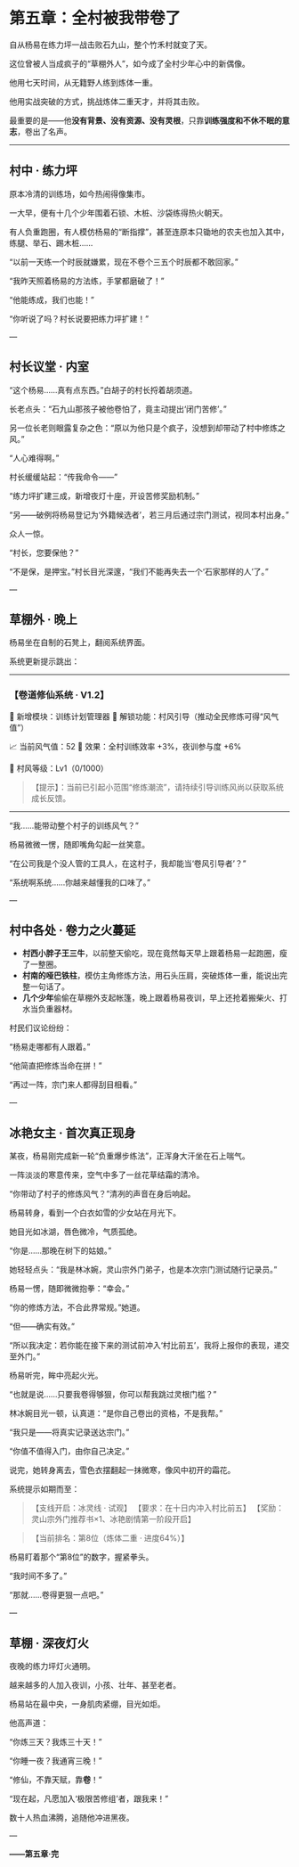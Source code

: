 # 第五章：全村被我带卷了

自从杨易在练力坪一战击败石九山，整个竹禾村就变了天。

这位曾被人当成疯子的“草棚外人”，如今成了全村少年心中的新偶像。

他用七天时间，从无籍野人练到炼体一重。

他用实战突破的方式，挑战炼体二重天才，并将其击败。

最重要的是——他**没有背景、没有资源、没有灵根**，只靠**训练强度和不休不眠的意志**，卷出了名声。

---

## 村中 · 练力坪

原本冷清的训练场，如今热闹得像集市。

一大早，便有十几个少年围着石锁、木桩、沙袋练得热火朝天。

有人负重跑圈，有人模仿杨易的“断指撑”，甚至连原本只锄地的农夫也加入其中，练腿、举石、踢木桩……

“以前一天练一个时辰就嫌累，现在不卷个三五个时辰都不敢回家。”

“我昨天照着杨易的方法练，手掌都磨破了！”

“他能练成，我们也能！”

“你听说了吗？村长说要把练力坪扩建！”

—

## 村长议堂 · 内室

“这个杨易……真有点东西。”白胡子的村长捋着胡须道。

长老点头：“石九山那孩子被他卷怕了，竟主动提出‘闭门苦修’。”

另一位长老则眼露复杂之色：“原以为他只是个疯子，没想到却带动了村中修炼之风。”

“人心难得啊。”

村长缓缓站起：“传我命令——”

“练力坪扩建三成，新增夜灯十座，开设苦修奖励机制。”

“另——破例将杨易登记为‘外籍候选者’，若三月后通过宗门测试，视同本村出身。”

众人一惊。

“村长，您要保他？”

“不是保，是押宝。”村长目光深邃，“我们不能再失去一个‘石家那样的人’了。”

—

## 草棚外 · 晚上

杨易坐在自制的石凳上，翻阅系统界面。

系统更新提示跳出：

---

### 【卷道修仙系统 · V1.2】

🧠 新增模块：训练计划管理器
🧱 解锁功能：村风引导（推动全民修炼可得“风气值”）

📈 当前风气值：52
📌 效果：全村训练效率 +3%，夜训参与度 +6%

🎯 村风等级：Lv1（0/1000）

> 【提示】：当前已引起小范围“修炼潮流”，请持续引导训练风尚以获取系统成长反馈。

---

“我……能带动整个村子的训练风气？”

杨易微微一愣，随即嘴角勾起一丝笑意。

“在公司我是个没人管的工具人，在这村子，我却能当‘卷风引导者’？”

“系统啊系统……你越来越懂我的口味了。”

—

## 村中各处 · 卷力之火蔓延

* **村西小胖子王三牛**，以前整天偷吃，现在竟然每天早上跟着杨易一起跑圈，瘦了一整圈。
* **村南的哑巴铁柱**，模仿主角修炼方法，用石头压肩，突破炼体一重，能说出完整一句话了。
* **几个少年**偷偷在草棚外支起帐篷，晚上跟着杨易夜训，早上还抢着搬柴火、打水当负重器材。

村民们议论纷纷：

“杨易走哪都有人跟着。”

“他简直把修炼当命在拼！”

“再过一阵，宗门来人都得刮目相看。”

—

## 冰艳女主 · 首次真正现身

某夜，杨易刚完成新一轮“负重爆步练法”，正浑身大汗坐在石上喘气。

一阵淡淡的寒意传来，空气中多了一丝花草结霜的清冷。

“你带动了村子的修炼风气？”清冽的声音在身后响起。

杨易转身，看到一个白衣如雪的少女站在月光下。

她目光如冰湖，唇色微冷，气质孤绝。

“你是……那晚在树下的姑娘。”

她轻轻点头：“我是林冰婉，灵山宗外门弟子，也是本次宗门测试随行记录员。”

杨易一愣，随即微微抱拳：“幸会。”

“你的修炼方法，不合此界常规。”她道。

“但——确实有效。”

“所以我决定：若你能在接下来的测试前冲入‘村比前五’，我将上报你的表现，递交至外门。”

杨易听完，眸中亮起火光。

“也就是说……只要我卷得够狠，你可以帮我跳过灵根门槛？”

林冰婉目光一顿，认真道：“是你自己卷出的资格，不是我帮。”

“我只是——将真实记录送达宗门。”

“你值不值得入门，由你自己决定。”

说完，她转身离去，雪色衣摆翻起一抹微寒，像风中初开的霜花。

系统提示如期而至：

> 【支线开启：冰灵线 · 试观】
> 【要求：在十日内冲入村比前五】
> 【奖励：灵山宗外门推荐书×1、冰艳剧情第一阶段开启】

> 【当前排名：第8位（炼体二重 · 进度64%）】

杨易盯着那个“第8位”的数字，握紧拳头。

“我时间不多了。”

“那就……卷得更狠一点吧。”

—

## 草棚 · 深夜灯火

夜晚的练力坪灯火通明。

越来越多的人加入夜训，小孩、壮年、甚至老者。

杨易站在最中央，一身肌肉紧绷，目光如炬。

他高声道：

“你炼三天？我炼三十天！”

“你睡一夜？我通宵三晚！”

“修仙，不靠天赋，靠**卷**！”

“现在起，凡愿加入‘极限苦修组’者，跟我来！”

数十人热血沸腾，追随他冲进黑夜。

—

**——第五章·完**
